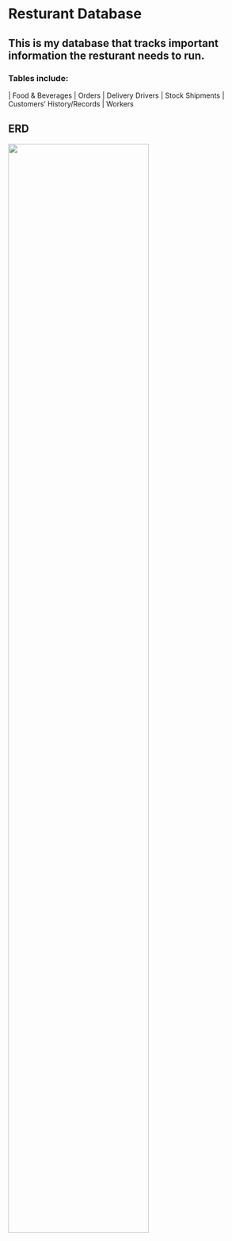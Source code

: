 # Resturant Database
## This is my database that tracks important information the resturant needs to run.
### Tables include:
| Food & Beverages | Orders | Delivery Drivers | Stock Shipments | Customers’ History/Records | Workers
## ERD
<img src="https://user-images.githubusercontent.com/65173830/216798322-a2d6b3a7-2287-49b8-b29e-279a5aa25530.png" width=75% height=75%>
